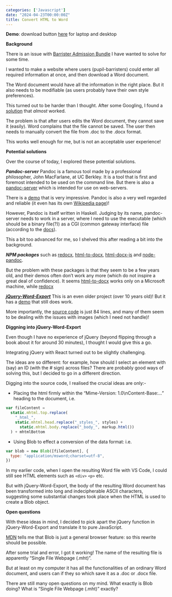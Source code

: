 ```yaml
---
categories: ['Javascript']
date: "2024-04-23T00:00:00Z"
title: Convert HTML to Word
---
```


**Demo**: download button [here](https://3willows.github.io/barAdmission/#/info) for laptop and desktop

**Background**

There is an issue with [Barrister Admission Bundle](https://3willows.github.io/barAdmission/#/) I have wanted to solve for some time.

I wanted to make a website where users (pupil-barristers) could enter all required information at once, and then download a Word document.

The Word document would have all the information in the right place. But it also needs to be modifiable (as users probably have their own style preferences).

This turned out to be harder than I thought. After some Googling, I found a [solution](https://phppot.com/javascript/how-to-export-html-to-word-document-with-javascript/) that _almost_ worked.

The problem is that after users edits the Word document, they cannot save it (easily). Word complains that the file cannot be saved. The user then needs to manually convert the file from .doc to the .docx format.

This works well enough for me, but is not an acceptable user experience!

**Potential solutions**

Over the course of today, I explored these potential solutions.

***Pandoc-server*** Pandoc is a famous tool made by a professional philosopher, John MacFarlane, at UC Berkley. It is a tool that is first and foremost intended to be used on the command line. But there is also a [pandoc-server](https://pandoc.org/pandoc-server.htmlfunction) which is intended for use on web-servers.

There is a [demo](https://pandoc.org/try/) that is very impressive. Pandoc is also a very well regarded and reliable (it even has its own [Wikipedia page](https://en.wikipedia.org/wiki/Pandoc))!

However, Pandoc is itself written in Haskell. Judging by its name, pandoc-server needs to work in a server, where I need to use the executable (which should be a binary file(?)) as a CGI (common gateway interface) file (according to the [docs](https://pandoc.org/pandoc-server.html#description)).

This a bit too advanced for me, so I shelved this after reading a bit into the background.

***NPM packages*** such as [redocx](https://stackoverflow.com/a/59303847/19767032), [html-to-docx](https://www.npmjs.com/package/html-to-docx), [html-docx-js](https://github.com/evidenceprime/html-docx-js) and [node-pandoc](https://www.npmjs.com/package/node-pandoc).

But the problem with these packages is that they seem to be a few years old, and their demos often don’t work any more (which do not inspire a great deal of confidence).  It seems [html-to-docx](https://stackoverflow.com/a/58392737/19767032) works only on a Microsoft machine, while [redocx](https://github.com/nitin42/redocx/tree/master/docs)

***[jQuery-Word-Export](https://github.com/markswindoll/jQuery-Word-Export)*** This is an even older project (over 10 years old)! But it has a [demo](https://markswindoll.github.io/jquery-word-export/) that still does work.

More importantly, the [source code](https://github.com/markswindoll/jQuery-Word-Export/blob/master/jquery.wordexport.js) is just 84 lines, and many of them seem to be dealing with the issues with images (which I need not handle)!

**Diggning into jQuery-Word-Export**

Even though I have no experience of jQuery (beyond flipping through a book about it for around 30 minutes), I thought I would give this a go.

Integrating jQuery with React turned out to be slightly challenging.

The ideas are so different: for example, how should I select an element with (say) an ID (with the # sign) across files? There are probably good ways of solving this, but I decided to go in a different direction.

Digging into the source code, I realised the crucial ideas are only:-

- Placing the html firmly within the “Mime-Version: 1.0\nContent-Base:…” heading to the document, i.e.

```js
var fileContent =
  static.mhtml.top.replace(
    "_html_",
    static.mhtml.head.replace("_styles_", styles) +
      static.mhtml.body.replace("_body_", markup.html())
  ) + mhtmlBottom
```

- Using Blob to effect a conversion of the data format: i.e.

```js
var blob = new Blob([fileContent], {
  type: "application/msword;charset=utf-8",
})
```

In my earlier code, when I open the resulting Word file with VS Code, I could still see HTML elements such as `<div>` `<p>` etc.

But with jQuery-Word-Export, the body of the resulting Word document has been transformed into long and indecipherable ASCII characters, suggesting some substantial changes took place when the HTML is used to create a Blob object.

**Open questions**

With these ideas in mind, I decided to pick apart the jQuery function in jQuery-Word-Export and translate it to pure JavaScript.

[MDN](https://developer.mozilla.org/en-US/docs/Web/API/Blob) tells me that Blob is just a general browser feature: so this rewrite should be possible.

After some trial and error, I got it working! The name of the resulting file is apparently “Single File Webpage (.mht)”.

But at least on my computer it has all the functionalities of an ordinary Word document, and users can if they so which save it as a .doc or .docx file.

There are still many open questions on my mind. What exactly is Blob doing? What is “Single File Webpage (.mht)” exactly?